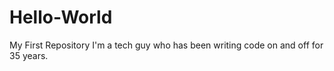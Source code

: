 # Hello-World
My First Repository
I'm a tech guy who has been writing code on and off for 35 years.
